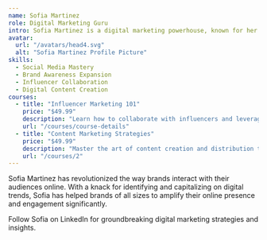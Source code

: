 ```yaml
---
name: Sofia Martinez
role: Digital Marketing Guru
intro: Sofia Martinez is a digital marketing powerhouse, known for her expertise in online engagement and brand growth strategies.
avatar:
  url: "/avatars/head4.svg"
  alt: "Sofia Martinez Profile Picture"
skills:
  - Social Media Mastery
  - Brand Awareness Expansion
  - Influencer Collaboration
  - Digital Content Creation
courses:
  - title: "Influencer Marketing 101"
    price: "$49.99"
    description: "Learn how to collaborate with influencers and leverage their reach for brand growth and increased engagement."
    url: "/courses/course-details"
  - title: "Content Marketing Strategies"
    price: "$49.99"
    description: "Master the art of content creation and distribution to build a loyal audience and drive business growth."
    url: "/courses/2"
---
```

Sofia Martinez has revolutionized the way brands interact with their audiences online. With a knack for identifying and capitalizing on digital trends, Sofia has helped brands of all sizes to amplify their online presence and engagement significantly.

Follow Sofia on LinkedIn for groundbreaking digital marketing strategies and insights.

